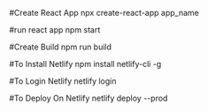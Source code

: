 #Create React App
npx create-react-app app_name

#run react app
npm start

#Create Build
npm run build

#To Install Netlify
npm install netlify-cli -g

#To Login Netlify
netlify login

#To Deploy On Netlify
netlify deploy --prod

